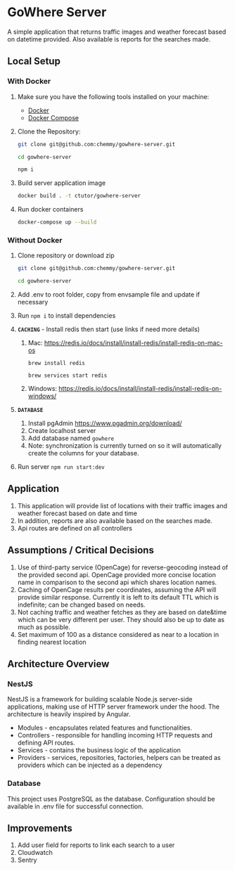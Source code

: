 # GoWhere Server

A simple application that returns traffic images and weather forecast based on datetime provided. Also available is reports for the searches made.

## Local Setup

### With Docker

1. Make sure you have the following tools installed on your machine:

   - [Docker](https://docs.docker.com/get-docker/)
   - [Docker Compose](https://docs.docker.com/compose/install/)

2. Clone the Repository:

   ```bash
   git clone git@github.com:chemmy/gowhere-server.git

   cd gowhere-server

   npm i
   ```

3. Build server application image
   ```bash
   docker build . -t ctutor/gowhere-server
   ```
4. Run docker containers
   ```bash
   docker-compose up --build
   ```

### Without Docker

1. Clone repository or download zip

   ```bash
   git clone git@github.com:chemmy/gowhere-server.git

   cd gowhere-server
   ```

2. Add .env to root folder, copy from envsample file and update if necessary
3. Run `npm i` to install dependencies
4. **`CACHING`** - Install redis then start (use links if need more details)

   1. Mac: https://redis.io/docs/install/install-redis/install-redis-on-mac-os

      ```
      brew install redis

      brew services start redis
      ```

   2. Windows: https://redis.io/docs/install/install-redis/install-redis-on-windows/

5. **`DATABASE`**
   1. Install pgAdmin https://www.pgadmin.org/download/
   2. Create localhost server
   3. Add database named `gowhere`
   4. Note: synchronization is currently turned on so it will automatically create the columns for your database.
6. Run server `npm run start:dev`

## Application

1. This application will provide list of locations with their traffic images and weather forecast based on date and time
2. In addition, reports are also available based on the searches made.
3. Api routes are defined on all controllers

## Assumptions / Critical Decisions

1. Use of third-party service (OpenCage) for reverse-geocoding instead of the provided second api. OpenCage provided more concise location name in comparison to the second api which shares location names.
2. Caching of OpenCage results per coordinates, assuming the API will provide similar response. Currently it is left to its default TTL which is indefinite; can be changed based on needs.
3. Not caching traffic and weather fetches as they are based on date&time which can be very different per user. They should also be up to date as much as possible.
4. Set maximum of 100 as a distance considered as near to a location in finding nearest location

## Architecture Overview

### NestJS

NestJS is a framework for building scalable Node.js server-side applications, making use of HTTP server framework under the hood. The architecture is heavily inspired by Angular.

- Modules - encapsulates related features and functionalities.
- Controllers - responsible for handling incoming HTTP requests and defining API routes.
- Services - contains the business logic of the application
- Providers - services, repositories, factories, helpers can be treated as providers which can be injected as a dependency

### Database

This project uses PostgreSQL as the database. Configuration should be available in .env file for successful connection.

## Improvements

1. Add user field for reports to link each search to a user
2. Cloudwatch
3. Sentry
